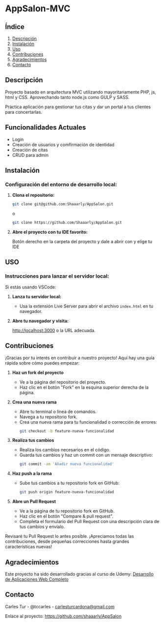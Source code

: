 # AppSalon-MVC

## Índice
1. [Descripción](#descripción)
2. [Instalación](#instalación)
3. [Uso](#uso)
4. [Contribuciones](#contribuciones)
5. [Agradecimientos](#agradecimientos)
6. [Contacto](#contacto)

## Descripción

Proyecto basado en arquitectura MVC utilizando mayoritariamente PHP, js, html y CSS. Aprovechando tanto node.js como GULP y SASS.

Práctica aplicación para gestionar tus citas y dar un portal a tus clientes para concertarlas.

## Funcionalidades Actuales

- Login
- Creación de usuarios y comfirmación de identidad
- Creación de citas
- CRUD para admin

## Instalación

### Configuración del entorno de desarrollo local:

1. **Clona el repositorio:**

   ```bash
   git clone git@github.com:Shaaarly/AppSalon.git
   ```
   o
   ```bash
   git clone https://github.com/Shaaarly/AppSalon.git

3. **Abre el proyecto con tu IDE favorito:**

   Botón derecho en la carpeta del proyecto y dale a abrir con y elige tu IDE

## USO

### Instrucciones para lanzar el servidor local:

Si estás usando VSCode:

1. **Lanza tu servidor local:**

   - Usa la extensión Live Server para abrir el archivo `index.html` en tu navegador.

2. **Abre tu navegador y visita:**

   [http://localhost:3000](http://localhost:3000) o la URL adecuada.


## Contribuciones

¡Gracias por tu interés en contribuir a nuestro proyecto! Aquí hay una guía rápida sobre cómo puedes empezar:

1. **Haz un fork del proyecto**
   - Ve a la página del repositorio del proyecto.
   - Haz clic en el botón "Fork" en la esquina superior derecha de la página.

2. **Crea una nueva rama**
   - Abre tu terminal o línea de comandos.
   - Navega a tu repositorio fork.
   - Crea una nueva rama para tu funcionalidad o corrección de errores:
     ```bash
     git checkout -b feature-nueva-funcionalidad
     ```

3. **Realiza tus cambios**
   - Realiza los cambios necesarios en el código.
   - Guarda tus cambios y haz un commit con un mensaje descriptivo:
     ```bash
     git commit -am 'Añadir nueva funcionalidad'
     ```

4. **Haz push a la rama**
   - Sube tus cambios a tu repositorio fork en GitHub:
     ```bash
     git push origin feature-nueva-funcionalidad
     ```

5. **Abre un Pull Request**
   - Ve a la página de tu repositorio fork en GitHub.
   - Haz clic en el botón "Compare & pull request".
   - Completa el formulario del Pull Request con una descripción clara de tus cambios y envíalo.

Revisaré tu Pull Request lo antes posible. ¡Apreciamos todas las contribuciones, desde pequeñas correcciones hasta grandes características nuevas!

## Agradecimientos

Este proyecto ha sido desarrollado gracias al curso de Udemy: [Desarrollo de Aplicaciones Web Completo](https://www.udemy.com/course/desarrollo-web-completo-con-html5-css3-js-php-y-mysql)

## Contacto

Carles Tur - @tccarles - carlesturcardona@gmail.com

Enlace al proyecto: https://github.com/shaaarly/AppSalon

